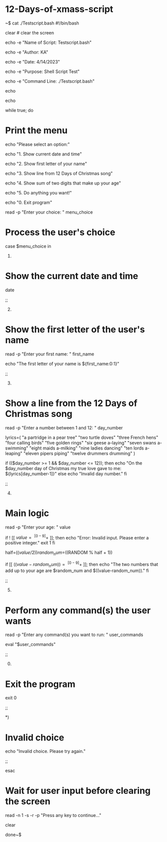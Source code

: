 # 12-Days-of-xmass-script

~$ cat ./Testscript.bash
#!/bin/bash

clear # clear the screen

echo -e "Name of Script: Testscript.bash"

echo -e "Author: KA"

echo -e "Date: 4/14/2023"

echo -e "Purpose: Shell Script Test"

echo -e "Command Line: ./Testscript.bash"

echo

echo

while true; do

# Print the menu

echo "Please select an option:"

echo "1. Show current date and time"

echo "2. Show first letter of your name"

echo "3. Show line from 12 Days of Christmas song"

echo "4. Show sum of two digits that make up your age"

echo "5. Do anything you want!"

echo "0. Exit program"

read -p "Enter your choice: " menu_choice

# Process the user's choice

case $menu_choice in

1)

# Show the current date and time

date

;;

2)

# Show the first letter of the user's name

read -p "Enter your first name: " first_name

echo "The first letter of your name is ${first_name:0:1}"

;;

3)

# Show a line from the 12 Days of Christmas song

read -p "Enter a number between 1 and 12: " day_number

lyrics=(
"a partridge in a pear tree"
"two turtle doves"
"three French hens"
"four calling birds"
"five golden rings"
"six geese a-laying"
"seven swans a-swimming"
"eight maids a-milking"
"nine ladies dancing"
"ten lords a-leaping"
"eleven pipers piping"
"twelve drummers drumming"
)

if (($day_number >= 1 && $day_number <= 12)); then
echo "On the $day_number day of Christmas my true love gave to me: ${lyrics[day_number-1]}"
else
echo "Invalid day number."
fi

;;

4)   

# Main logic

read -p "Enter your age: " value

if ! [[ $value =~ ^[0-9]+$ ]]; then
echo "Error: Invalid input. Please enter a positive integer."
exit 1
fi

half=$((value/2))
random_num=$((RANDOM % half + 1))

if [[ $((value - random_num)) =~ ^[0-9]+$ ]]; then
echo "The two numbers that add up to your age are $random_num and $((value-random_num))."
fi   

;;

5)

# Perform any command(s) the user wants

read -p "Enter any command(s) you want to run: " user_commands

eval "$user_commands"

;;

0)

# Exit the program

exit 0

;;

*)

# Invalid choice

echo "Invalid choice. Please try again."

;;

esac

# Wait for user input before clearing the screen

read -n 1 -s -r -p "Press any key to continue..."

clear

done~$ 
